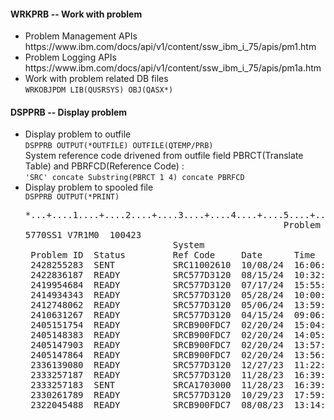 <h4>WRKPRB -- Work with problem</h4>
<ul>
  <li>Problem Management APIs<br />https://www.ibm.com/docs/api/v1/content/ssw_ibm_i_75/apis/pm1.htm</li>
  <li>Problem Logging APIs<br />https://www.ibm.com/docs/api/v1/content/ssw_ibm_i_75/apis/pm1a.htm</li>
  <li>Work with problem related DB files <br /><code>WRKOBJPDM LIB(QUSRSYS) OBJ(QASX*)</code></li>
</ul>
<h4>DSPPRB -- Display problem</h4>
<ul>
  <li>Display problem to outfile<br /><code>DSPPRB OUTPUT(*OUTFILE) OUTFILE(QTEMP/PRB)</code><br />System reference code drivened from outfile field PBRCT(Translate Table) and PBRFCD(Reference Code) :<br /><code>'SRC' concate Substring(PBRCT 1 4) concate PBRFCD</code></li>
   <li>Display problem to spooled file<br /><code>DSPPRB OUTPUT(*PRINT)</code>
   <pre>
*...+....1....+....2....+....3....+....4....+....5....+....6....+....7....+....8....+....9....+....0....+....1....+....2....+..
                                                 Problem Log Report                                                     Page   
5770SS1 V7R1M0  100423                                                                     SYSTEMA   02/26/24  16:29:29 UTC+09:
                            System                           Resource    Service  Problem                                      
 Problem ID  Status         Ref Code     Date      Time      Name        Number   Description                                  
 2428255283  SENT           SRC11002610  10/08/24  16:06:08                       *Attention*  Contact your hardware service pr
 2422836187  READY          SRC577D3120  08/15/24  10:32:25  DC01                 *Attention*  Hardware service may be required
 2419954684  READY          SRC577D3120  07/17/24  15:55:40  DC01                 *Attention*  Hardware service may be required
 2414934343  READY          SRC577D3120  05/28/24  10:00:10  DC01                 *Attention*  Hardware service may be required
 2412748062  READY          SRC577D3120  05/06/24  13:59:57  DC01                 *Attention*  Hardware service may be required
 2410631267  READY          SRC577D3120  04/15/24  09:06:24  DC01                 *Attention*  Hardware service may be required
 2405151754  READY          SRCB900FDC7  02/20/24  15:04:28                       Software problem data for QYCUCTMGR has been 
 2405148383  READY          SRCB900FDC7  02/20/24  14:05:32                       Software problem data for QYCUCTMGR has been 
 2405147903  READY          SRCB900FDC7  02/20/24  13:57:09                       Software problem data for QYCUCTMGR has been 
 2405147864  READY          SRCB900FDC7  02/20/24  13:56:28                       Software problem data for QYCULCAMGR has been
 2336139080  READY          SRC577D3120  12/27/23  11:22:58  DC01                 *Attention*  Hardware service may be required
 2333257187  READY          SRC577D3120  11/28/23  16:39:24  DC01                 *Attention*  Hardware service may be required
 2333257183  SENT           SRCA1703000  11/28/23  16:39:20                       *Attention*  Contact your hardware service pr
 2330261789  READY          SRC577D3120  10/29/23  17:59:51  DC01                 *Attention*  Hardware service may be required
 2322045488  READY          SRCB900FDC7  08/08/23  13:14:58                       Software problem data for QYCULCAMGR has been
   </pre>
   </li>
</ul>
